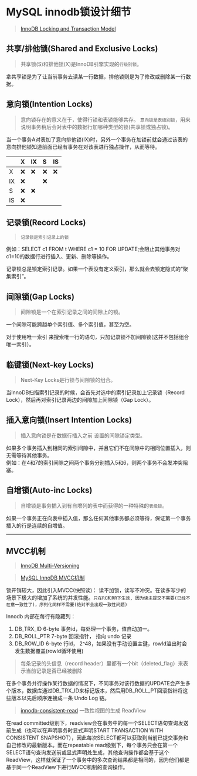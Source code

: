# MySQL innodb锁设计细节
> [InnoDB Locking and Transaction Model](https://dev.mysql.com/doc/refman/8.0/en/innodb-locking-transaction-model.html)

## 共享/排他锁(Shared and Exclusive Locks)
> 共享锁(S)和排他锁(X)是InnoDB引擎实现的`行级别锁`。 

拿共享锁是为了让当前事务去读某一行数据，排他锁则是为了修改或删除某一行数据。

## 意向锁(Intention Locks)
> 意向锁存在的意义在于，使得行锁和表锁能够共存。 `意向锁是表级别锁`，用来说明事务稍后会对表中的数据行加哪种类型的锁(共享锁或独占锁)。

当一个事务A对表加了意向排他锁(IX)时，另外一个事务在加锁前就会通过该表的意向排他锁知道前面已经有事务在对该表进行独占操作，从而等待。

|   |  X  |   IX  |  S |  IS
|:---|:---|:---|:---|:---|
X 	| ❌ | ❌ | ❌ | ❌
IX 	| ❌ |   | ❌ | 
S 	| ❌ | ❌ |   | 
IS 	| ❌ |   |   | 

## 记录锁(Record Locks)
> `记录锁是索引记录上的锁`

例如：SELECT c1 FROM t WHERE c1 = 10 FOR UPDATE;会阻止其他事务对c1=10的数据行进行插入、更新、删除等操作。

记录锁总是锁定索引记录。如果一个表没有定义索引，那么就会去锁定隐式的“聚集索引”。

## 间隙锁(Gap Locks)
> 间隙锁是一个在索引记录之间的间隙上的锁。

一个间隙可能跨越单个索引值、多个索引值，甚至为空。

对于使用唯一索引 来搜索唯一行的语句，只加记录锁不加间隙锁(这并不包括组合唯一索引）。

## 临键锁(Next-key Locks)
> Next-Key Locks是行锁与间隙锁的组合。

当InnoDB扫描索引记录的时候，会首先对选中的索引记录加上记录锁（Record Lock），然后再对索引记录两边的间隙加上间隙锁（Gap Lock）。

## 插入意向锁(Insert Intention Locks)
> 插入意向锁是在数据行插入之前 设置的间隙锁定类型。

如果多个事务插入到相同的索引间隙中，并且它们不在间隙中的相同位置插入，则无需等待其他事务。  
例如：在4和7的索引间隙之间两个事务分别插入5和6，则两个事务不会发冲突阻塞。 

## 自增锁(Auto-inc Locks)
> 自增锁是事务插入到有自增列的表中而获得的一种特殊的`表级锁`。

如果一个事务正在向表中插入值，那么任何其他事务都必须等待，保证第一个事务插入的行是连续的自增值。

************************
## MVCC机制
> [InnoDB Multi-Versioning](https://dev.mysql.com/doc/refman/8.0/en/innodb-multi-versioning.html)

> [MySQL InnoDB MVCC机制](https://www.jianshu.com/p/d67f0329d3bf)

锁开销较大，因此引入MVCC(快照读)： 读不加锁，读写不冲突。在读多写少的场景下极大的增加了系统的并发性能。`只在RC和RR下生效, 因为读未提交不需要(已经不在意一致性了)，序列化同样不需要(绝对不会出现一致性问题)`

Innodb 内部在每行有隐藏列：
1. DB_TRX_ID    6-byte 事务id，每处理一个事务，值自动加一。
1. DB_ROLL_PTR  7-byte 回滚指针， 指向 undo 记录
1. DB_ROW_ID    6-byte 行id， 2^48，如果没有手动设置主键，rowId溢出时会发生数据覆盖(rowId循环使用)

> 每条记录的头信息（record header）里都有一个bit（deleted_flag）来表示当前记录是否已经被删除

在多个事务并行操作某行数据的情况下，不同事务对该行数据的UPDATE会产生多个版本，数据库通过DB_TRX_ID来标记版本，然后用DB_ROLL_PT回滚指针将这些版本以先后顺序连接成一条 Undo Log 链。

> [innodb-consistent-read](https://dev.mysql.com/doc/refman/8.0/en/innodb-consistent-read.html)
一致性视图的生成 ReadView

在read committed级别下，readview会在事务中的每一个SELECT语句查询发送前生成（也可以在声明事务时显式声明START TRANSACTION WITH CONSISTENT SNAPSHOT），因此每次SELECT都可以获取到当前已提交事务和自己修改的最新版本。而在repeatable read级别下，每个事务只会在第一个SELECT语句查询发送前或显式声明处生成，其他查询操作都会基于这个ReadView，这样就保证了一个事务中的多次查询结果都是相同的，因为他们都是基于同一个ReadView下进行MVCC机制的查询操作。
